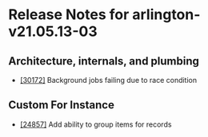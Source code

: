 
# Release Notes for arlington-v21.05.13-03

## Architecture, internals, and plumbing

- [[30172]](http://bugs.koha-community.org/bugzilla3/show_bug.cgi?id=30172) Background jobs failing due to race condition

## Custom For Instance

- [[24857]](http://bugs.koha-community.org/bugzilla3/show_bug.cgi?id=24857) Add ability to group items for records


